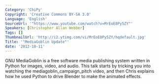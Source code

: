 ```yaml
---
Category: 'ChiPy'
Copyright: 'Creative Commons BY-SA 3.0'
Language: 'English'
SourceUrl: '"https://www.youtube.com/watch?v=MrEoE0Py5ZY"'
Speakers: [Christopher Allan Webber]
Tags: []
ThumbnailUrl: 'http://i2.ytimg.com/vi/MrEoE0Py5ZY/hqdefault.jpg'
Title: '"MediaGoblin Update"'
date: '2012-10-11'
---
```

GNU MediaGoblin is a free software media publishing system written in Python
for images, video, and audio. This talk starts by tricking you into watching
the mediagoblin_campaign_pitch video, and then Chris explains how he used
Python to drive Blender to make the animated effects.

